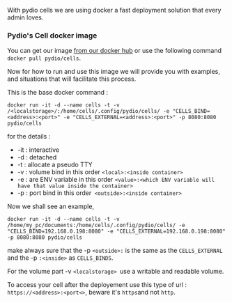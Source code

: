 With pydio cells we are using docker a fast deployment solution that every admin loves.

### Pydio's Cell docker image

You can get our image [from our docker hub](https://hub.docker.com/r/pydio/cells/)
or use the following command `docker pull pydio/cells`.

Now for how to run and use this image we will provide you with examples, and situations that will facilitate this process.

This is the base docker command :

`docker run -it -d --name cells -t -v /<localstorage>/:/home/cells/.config/pydio/cells/ -e "CELLS_BIND=<address>:<port>" -e "CELLS_EXTERNAL=<address>:<port>" -p 8080:8080 pydio/cells`

for the details :

* -it : interactive
* -d : detached
* -t : allocate a pseudo TTY
* -v : volume bind in this order `<local>:<inside container>`
* -e : are ENV variable in this order `<value>:<which ENV variable will have that value inside the container>`
* -p : port bind in this order` <outside>:<inside container>`

Now we shall see an example, 

`docker run -it -d --name cells -t -v /home/my_pc/documents:/home/cells/.config/pydio/cells/ -e "CELLS_BIND=192.168.0.198:8080" -e "CELLS_EXTERNAL=192.168.0.198:8080" -p 8080:8080 pydio/cells`

make always sure that the -p `<outside>:` is the same as the `CELLS_EXTERNAL` and the -p `:<inside>` as `CELLS_BINDS`.

For the volume part -v `<localstorage> `use a writable and readable volume.

To access your cell after the deployement use this type of url :
`https://<address>:<port<>`, beware it's `https`and not `http`.
